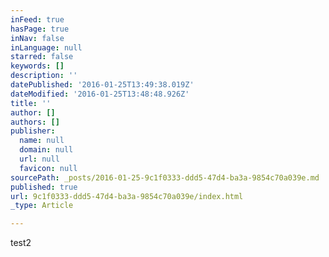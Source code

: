 ```yaml
---
inFeed: true
hasPage: true
inNav: false
inLanguage: null
starred: false
keywords: []
description: ''
datePublished: '2016-01-25T13:49:38.019Z'
dateModified: '2016-01-25T13:48:48.926Z'
title: ''
author: []
authors: []
publisher:
  name: null
  domain: null
  url: null
  favicon: null
sourcePath: _posts/2016-01-25-9c1f0333-ddd5-47d4-ba3a-9854c70a039e.md
published: true
url: 9c1f0333-ddd5-47d4-ba3a-9854c70a039e/index.html
_type: Article

---
```

test2